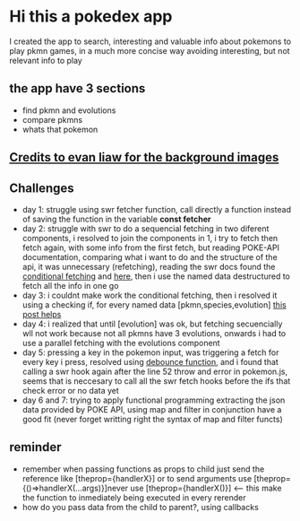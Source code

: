 # Hi this a pokedex app

I created the app to search, interesting and valuable info about pokemons to play pkmn games,
in a much more concise way avoiding interesting, but not relevant info to play

## the app have 3 sections

- find pkmn and evolutions
- compare pkmns
- whats that pokemon

## [Credits to evan liaw for the background images](https://evanliaw.com/)

## Challenges

- day 1: struggle using swr fetcher function, call directly a function instead of saving the function in the variable __const fetcher__
- day 2: struggle with swr to do a sequencial fetching in two diferent components, i resolved to join the components in 1, i try to fetch then fetch again, with some info from the first fetch, but reading POKE-API documentation, comparing what i want to do and the structure of the api, it was unnecessary (refetching), reading the swr docs found the [conditional fetching](https://swr.vercel.app/docs/conditional-fetching) and [here](https://stackoverflow.com/questions/63487265/use-swr-with-depending-request-data), then i use the named data destructured to fetch all the info in one go
- day 3: i couldnt make work the conditional fetching, then i resolved it using a checking if, for every named data [pkmn,species,evolution] [this post helps](https://stackoverflow.com/questions/60375246/cant-access-to-my-data-from-a-swr-fetch-react)
- day 4: i realized that until [evolution] was ok, but fetching secuencially wll not work because not all pkmns have 3 evolutions, onwards i had to use a parallel fetching with the evolutions component
- day 5: pressing a key in the pokemon input, was triggering a fetch for every key i press, resolved using [debounce function](https://blog.logrocket.com/how-and-when-to-debounce-or-throttle-in-react/), and i found that calling a swr hook again after the line 52 throw and error in pokemon.js, seems that is neccesary to call all the swr fetch hooks before the ifs that check error or no data yet
- day 6 and 7: trying to apply functional programming extracting the json data provided by POKE API, using map and filter in conjunction have a good fit (never forget writting right the syntax of map and filter functs)

## reminder

- remember when passing functions as props to child just send the reference like [theprop={handlerX}] or to send arguments use [theprop={()=>handlerX(...args)}]never use [theprop={handlerX()}] <-- this make the function to inmediately being executed in every rerender
- how do you pass data from the child to parent?, using callbacks

